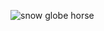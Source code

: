 ![snow globe horse](https://media.giphy.com/media/kyVjzSPXwzpKM/giphy.gif?cid=ecf05e47d4ab68d119bf40cffb2025859378000cc773a5d5&ep=v1_user_favorites&rid=giphy.gif&ct=s)
